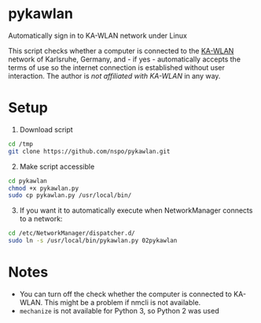 # pykawlan
Automatically sign in to KA-WLAN network under Linux

This script checks whether a computer is connected to the [KA-WLAN](https://www.ka-wlan.de/) network of Karlsruhe, Germany, and - if yes - automatically accepts the terms of use so the internet connection is established without user interaction. The author is *not affiliated with KA-WLAN* in any way.  

# Setup
1. Download script
```bash
cd /tmp
git clone https://github.com/nspo/pykawlan.git
```
2. Make script accessible
```bash
cd pykawlan
chmod +x pykawlan.py
sudo cp pykawlan.py /usr/local/bin/
```
3. If you want it to automatically execute when NetworkManager connects to a network:
```bash
cd /etc/NetworkManager/dispatcher.d/
sudo ln -s /usr/local/bin/pykawlan.py 02pykawlan
```

# Notes
- You can turn off the check whether the computer is connected to KA-WLAN. This might be a problem if nmcli is not available.
- `mechanize` is not available for Python 3, so Python 2 was used
